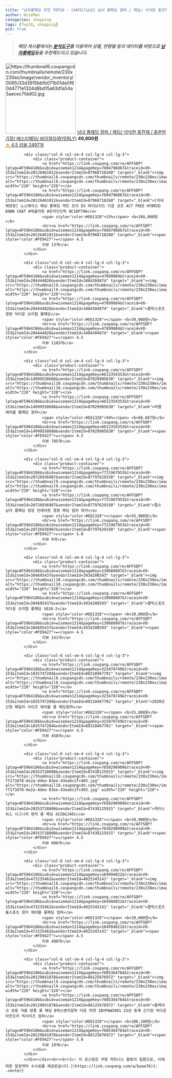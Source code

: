 ```yaml
---
title: "남자롱패딩 추천 TOP10 - [40대][남성] 남녀 롱패딩 점퍼 / 패딩/ 넉넉한 충전재 / 충분한 기장/ 에스티패딩/ 바이얼리(BYERLY)"
author: WiseMan
categories: shopping
tags: [Top10, shopping]
pin: true
---
```


> ##### 해당 게시물에서는 [**분석도구**](https://itemscout.io/)를 이용하여 **성별**, **연령별** 등의 데이터를 바탕으로 [**남자롱패딩**](https://link.coupang.com/a/baae76)들을 추천해드리고 있습니다.
<div class="container"><div class="row">
            <div class="col-6 col-sm-4 col-lg-4 col-lg-3">
                <div class="product-container">
                    <a href="https://link.coupang.com/re/AFFSDP?lptag=AF5964186&subid=wiseman1214&pageKey=6944747380&traceid=V0-153&itemId=16852678776&vendorItemId=84033776716" target="_blank"><img src="https://thumbnail6.coupangcdn.com/thumbnails/remote/230x230ex/image/vendor_inventory/0065/33d3915bbfb071b01de0f60d4771e1324d8bd15a63d1a54a5aecec7fdd02.jpg" alt="https://thumbnail6.coupangcdn.com/thumbnails/remote/230x230ex/image/vendor_inventory/0065/33d3915bbfb071b01de0f60d4771e1324d8bd15a63d1a54a5aecec7fdd02.jpg" width="220" height="220"></a>
                    <a href="https://link.coupang.com/re/AFFSDP?lptag=AF5964186&subid=wiseman1214&pageKey=6944747380&traceid=V0-153&itemId=16852678776&vendorItemId=84033776716" target="_blank">남녀 롱패딩 점퍼 / 패딩/ 넉넉한 충전재 / 충분한 기장/ 에스티패딩/ 바이얼리(BYERLY)</a>
                    <span style="color:#E61328"></span> <b>49,800원</b>
                    <br><a href="https://link.coupang.com/re/AFFSDP?lptag=AF5964186&subid=wiseman1214&pageKey=6944747380&traceid=V0-153&itemId=16852678776&vendorItemId=84033776716" target="_blank"><span style="color:#FE9427">★</span> 4.5
                    리뷰 2497개</a>
                </div>
            </div>
            
            <div class="col-6 col-sm-4 col-lg-4 col-lg-3">
                <div class="product-container">
                    <a href="https://link.coupang.com/re/AFFSDP?lptag=AF5964186&subid=wiseman1214&pageKey=7604796867&traceid=V0-153&itemId=20126461012&vendorItemId=87968718260" target="_blank"><img src="https://thumbnail8.coupangcdn.com/thumbnails/remote/230x230ex/image/vendor_inventory/61e4/9f096bb817803e2341e9906b5e16d168105d51a03a2cded751ec22fa1023.jpg" alt="https://thumbnail8.coupangcdn.com/thumbnails/remote/230x230ex/image/vendor_inventory/61e4/9f096bb817803e2341e9906b5e16d168105d51a03a2cded751ec22fa1023.jpg" width="220" height="220"></a>
                    <a href="https://link.coupang.com/re/AFFSDP?lptag=AF5964186&subid=wiseman1214&pageKey=7604796867&traceid=V0-153&itemId=20126461012&vendorItemId=87968718260" target="_blank">[국내매장판] 노스페이스 패딩 롱패딩 액트 프리 EX 하이브리드 다운 코트 ACT FREE HYBRID DOWN COAT #레귤러핏 #온라인단독 NC1DP79A</a>
                    <span style="color:#E61328">33%</span> <b>268,000원</b>
                    <br><a href="https://link.coupang.com/re/AFFSDP?lptag=AF5964186&subid=wiseman1214&pageKey=7604796867&traceid=V0-153&itemId=20126461012&vendorItemId=87968718260" target="_blank"><span style="color:#FE9427">★</span> 4.5
                    리뷰 13개</a>
                </div>
            </div>
            
            <div class="col-6 col-sm-4 col-lg-4 col-lg-3">
                <div class="product-container">
                    <a href="https://link.coupang.com/re/AFFSDP?lptag=AF5964186&subid=wiseman1214&pageKey=47899804&traceid=V0-153&itemId=204444826&vendorItemId=3484304874" target="_blank"><img src="https://thumbnail9.coupangcdn.com/thumbnails/remote/230x230ex/image/vendor_inventory/2d16/55bae2b65c266b4464ff8eb16a45727268fc247c10db8e8b0dca17fd3322.jpg" alt="https://thumbnail9.coupangcdn.com/thumbnails/remote/230x230ex/image/vendor_inventory/2d16/55bae2b65c266b4464ff8eb16a45727268fc247c10db8e8b0dca17fd3322.jpg" width="220" height="220"></a>
                    <a href="https://link.coupang.com/re/AFFSDP?lptag=AF5964186&subid=wiseman1214&pageKey=47899804&traceid=V0-153&itemId=204444826&vendorItemId=3484304874" target="_blank">클릭스포츠 경량 덕다운 오리털 롱패딩</a>
                    <span style="color:#E61328"></span> <b>39,000원</b>
                    <br><a href="https://link.coupang.com/re/AFFSDP?lptag=AF5964186&subid=wiseman1214&pageKey=47899804&traceid=V0-153&itemId=204444826&vendorItemId=3484304874" target="_blank"><span style="color:#FE9427">★</span> 4.5
                    리뷰 1103개</a>
                </div>
            </div>
            
            <div class="col-6 col-sm-4 col-lg-4 col-lg-3">
                <div class="product-container">
                    <a href="https://link.coupang.com/re/AFFSDP?lptag=AF5964186&subid=wiseman1214&pageKey=6612354353&traceid=V0-153&itemId=14999558688&vendorItemId=87029905630" target="_blank"><img src="https://thumbnail10.coupangcdn.com/thumbnails/remote/230x230ex/image/rs_quotation_api/t54w9bf9/5f0f01a73aef4997b4d63f4f519d2b2d.jpg" alt="https://thumbnail10.coupangcdn.com/thumbnails/remote/230x230ex/image/rs_quotation_api/t54w9bf9/5f0f01a73aef4997b4d63f4f519d2b2d.jpg" width="220" height="220"></a>
                    <a href="https://link.coupang.com/re/AFFSDP?lptag=AF5964186&subid=wiseman1214&pageKey=6612354353&traceid=V0-153&itemId=14999558688&vendorItemId=87029905630" target="_blank">머렐 에어볼 롱패딩 점퍼</a>
                    <span style="color:#E61328">94%</span> <b>68,687원</b>
                    <br><a href="https://link.coupang.com/re/AFFSDP?lptag=AF5964186&subid=wiseman1214&pageKey=6612354353&traceid=V0-153&itemId=14999558688&vendorItemId=87029905630" target="_blank"><span style="color:#FE9427">★</span> 4.5
                    리뷰 705개</a>
                </div>
            </div>
            
            <div class="col-6 col-sm-4 col-lg-4 col-lg-3">
                <div class="product-container">
                    <a href="https://link.coupang.com/re/AFFSDP?lptag=AF5964186&subid=wiseman1214&pageKey=7721967953&traceid=V0-153&itemId=20726936987&vendorItemId=87797629330" target="_blank"><img src="https://thumbnail9.coupangcdn.com/thumbnails/remote/230x230ex/image/vendor_inventory/4248/0b71df1d26ff4ec90a9f9985347001ee8916585935ad2630b9e9a4e0a1a1.jpg" alt="https://thumbnail9.coupangcdn.com/thumbnails/remote/230x230ex/image/vendor_inventory/4248/0b71df1d26ff4ec90a9f9985347001ee8916585935ad2630b9e9a4e0a1a1.jpg" width="220" height="220"></a>
                    <a href="https://link.coupang.com/re/AFFSDP?lptag=AF5964186&subid=wiseman1214&pageKey=7721967953&traceid=V0-153&itemId=20726936987&vendorItemId=87797629330" target="_blank">펄스 남자 롱패딩 정장 씬에어핏 경량 패딩 점퍼 파카</a>
                    <span style="color:#E61328"></span> <b>55,900원</b>
                    <br><a href="https://link.coupang.com/re/AFFSDP?lptag=AF5964186&subid=wiseman1214&pageKey=7721967953&traceid=V0-153&itemId=20726936987&vendorItemId=87797629330" target="_blank"><span style="color:#FE9427">★</span> 5.0
                    리뷰 9개</a>
                </div>
            </div>
            
            <div class="col-6 col-sm-4 col-lg-4 col-lg-3">
                <div class="product-container">
                    <a href="https://link.coupang.com/re/AFFSDP?lptag=AF5964186&subid=wiseman1214&pageKey=130688807&traceid=V0-153&itemId=384695437&vendorItemId=3934208593" target="_blank"><img src="https://thumbnail10.coupangcdn.com/thumbnails/remote/230x230ex/image/vendor_inventory/f95c/0827b9b416f267b9222aec917bf797bf64d162c5557484524abb3dded48e.jpg" alt="https://thumbnail10.coupangcdn.com/thumbnails/remote/230x230ex/image/vendor_inventory/f95c/0827b9b416f267b9222aec917bf797bf64d162c5557484524abb3dded48e.jpg" width="220" height="220"></a>
                    <a href="https://link.coupang.com/re/AFFSDP?lptag=AF5964186&subid=wiseman1214&pageKey=130688807&traceid=V0-153&itemId=384695437&vendorItemId=3934208593" target="_blank">클릭스포츠 덕다운 오리털 롱패딩 S018-2</a>
                    <span style="color:#E61328"></span> <b>39,000원</b>
                    <br><a href="https://link.coupang.com/re/AFFSDP?lptag=AF5964186&subid=wiseman1214&pageKey=130688807&traceid=V0-153&itemId=384695437&vendorItemId=3934208593" target="_blank"><span style="color:#FE9427">★</span> 4.5
                    리뷰 141개</a>
                </div>
            </div>
            
            <div class="col-6 col-sm-4 col-lg-4 col-lg-3">
                <div class="product-container">
                    <a href="https://link.coupang.com/re/AFFSDP?lptag=AF5964186&subid=wiseman1214&pageKey=323478749&traceid=V0-153&itemId=1035747284&vendorItemId=88318467701" target="_blank"><img src="https://thumbnail8.coupangcdn.com/thumbnails/remote/230x230ex/image/vendor_inventory/b150/ae0fad33b128594fbb2fcdbbdb2ea8199e54dbdb14b7612a81c38b103ff8.jpg" alt="https://thumbnail8.coupangcdn.com/thumbnails/remote/230x230ex/image/vendor_inventory/b150/ae0fad33b128594fbb2fcdbbdb2ea8199e54dbdb14b7612a81c38b103ff8.jpg" width="220" height="220"></a>
                    <a href="https://link.coupang.com/re/AFFSDP?lptag=AF5964186&subid=wiseman1214&pageKey=323478749&traceid=V0-153&itemId=1035747284&vendorItemId=88318467701" target="_blank">2020년 신형 패밀리 사이즈 에어볼 롱 패딩점퍼</a>
                    <span style="color:#E61328"></span> <b>55,800원</b>
                    <br><a href="https://link.coupang.com/re/AFFSDP?lptag=AF5964186&subid=wiseman1214&pageKey=323478749&traceid=V0-153&itemId=1035747284&vendorItemId=88318467701" target="_blank"><span style="color:#FE9427">★</span> 4.5
                    리뷰 450개</a>
                </div>
            </div>
            
            <div class="col-6 col-sm-4 col-lg-4 col-lg-3">
                <div class="product-container">
                    <a href="https://link.coupang.com/re/AFFSDP?lptag=AF5964186&subid=wiseman1214&pageKey=7650298909&traceid=V0-153&itemId=20353728800&vendorItemId=87438125915" target="_blank"><img src="https://thumbnail10.coupangcdn.com/thumbnails/remote/230x230ex/image/retail/images/357880292984856-ff173d78-6e2a-4dee-83ee-43ea6c2fc403.jpg" alt="https://thumbnail10.coupangcdn.com/thumbnails/remote/230x230ex/image/retail/images/357880292984856-ff173d78-6e2a-4dee-83ee-43ea6c2fc403.jpg" width="220" height="220"></a>
                    <a href="https://link.coupang.com/re/AFFSDP?lptag=AF5964186&subid=wiseman1214&pageKey=7650298909&traceid=V0-153&itemId=20353728800&vendorItemId=87438125915" target="_blank">케이스위스 시그니처 벤치 롱 패딩 4220GJ401</a>
                    <span style="color:#E61328"></span> <b>39,900원</b>
                    <br><a href="https://link.coupang.com/re/AFFSDP?lptag=AF5964186&subid=wiseman1214&pageKey=7650298909&traceid=V0-153&itemId=20353728800&vendorItemId=87438125915" target="_blank"><span style="color:#FE9427">★</span> 4.5
                    리뷰 606개</a>
                </div>
            </div>
            
            <div class="col-6 col-sm-4 col-lg-4 col-lg-3">
                <div class="product-container">
                    <a href="https://link.coupang.com/re/AFFSDP?lptag=AF5964186&subid=wiseman1214&pageKey=164994022&traceid=V0-153&itemId=473235462&vendorItemId=4025343141" target="_blank"><img src="https://thumbnail6.coupangcdn.com/thumbnails/remote/230x230ex/image/vendor_inventory/bc99/7eac93eba899c6153c761467b31949da336fbd553c8d048f3d2385017496.png" alt="https://thumbnail6.coupangcdn.com/thumbnails/remote/230x230ex/image/vendor_inventory/bc99/7eac93eba899c6153c761467b31949da336fbd553c8d048f3d2385017496.png" width="220" height="220"></a>
                    <a href="https://link.coupang.com/re/AFFSDP?lptag=AF5964186&subid=wiseman1214&pageKey=164994022&traceid=V0-153&itemId=473235462&vendorItemId=4025343141" target="_blank">클릭스포츠 울스포츠 윈터 에어볼 롱패딩 점퍼</a>
                    <span style="color:#E61328"></span> <b>39,000원</b>
                    <br><a href="https://link.coupang.com/re/AFFSDP?lptag=AF5964186&subid=wiseman1214&pageKey=164994022&traceid=V0-153&itemId=473235462&vendorItemId=4025343141" target="_blank"><span style="color:#FE9427">★</span> 4.5
                    리뷰 498개</a>
                </div>
            </div>
            
            <div class="col-6 col-sm-4 col-lg-4 col-lg-3">
                <div class="product-container">
                    <a href="https://link.coupang.com/re/AFFSDP?lptag=AF5964186&subid=wiseman1214&pageKey=7605364764&traceid=V0-153&itemId=20129041878&vendorItemId=88125876972" target="_blank"><img src="https://thumbnail9.coupangcdn.com/thumbnails/remote/230x230ex/image/vendor_inventory/84f6/979c5027a64b3c3b868e0f3b81ff1ba87f47feff825a493c952961acbc99.jpg" alt="https://thumbnail9.coupangcdn.com/thumbnails/remote/230x230ex/image/vendor_inventory/84f6/979c5027a64b3c3b868e0f3b81ff1ba87f47feff825a493c952961acbc99.jpg" width="220" height="220"></a>
                    <a href="https://link.coupang.com/re/AFFSDP?lptag=AF5964186&subid=wiseman1214&pageKey=7605364764&traceid=V0-153&itemId=20129041878&vendorItemId=88125876972" target="_blank">블랙야크 공용 겨울 방풍 롱 패딩 B맥스벤치알파 다운 자켓 1BYPAW3901 23년 동계 긴기장 덕다운 아웃도어 빅사이즈 점퍼</a>
                    <span style="color:#E61328"></span> <b>206,100원</b>
                    <br><a href="https://link.coupang.com/re/AFFSDP?lptag=AF5964186&subid=wiseman1214&pageKey=7605364764&traceid=V0-153&itemId=20129041878&vendorItemId=88125876972" target="_blank"><span style="color:#FE9427">★</span> 5.0
                    리뷰 19개</a>
                </div>
            </div>
            </div></div><br><br>[👉 이 포스팅은 쿠팡 파트너스 활동의 일환으로, 이에 따른 일정액의 수수료를 제공받습니다.](https://link.coupang.com/a/baae76){: .center}